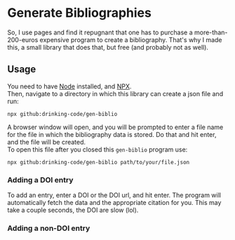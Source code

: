 # Generate Bibliographies

So, I use pages and find it repugnant that one has to purchase a more-than-200-euros expensive program to create a
bibliography. That's why I made this, a small library that does that, but free (and probably not as well).

## Usage

You need to have [Node](https://nodejs.org) installed, and [NPX](https://npmjs.com/npx).  
Then, navigate to a directory in which this library can create a json file and run:

```shell
npx github:drinking-code/gen-biblio
```

A browser window will open, and you will be prompted to enter a file name for the file in which the bibliography data is
stored. Do that and hit enter, and the file will be created.  
To open this file after you closed this `gen-biblio` program use:

```shell
npx github:drinking-code/gen-biblio path/to/your/file.json
```

### Adding a DOI entry

To add an entry, enter a DOI or the DOI url, and hit enter. The program will automatically fetch the data and the
appropriate citation for you. This may take a couple seconds, the DOI are slow (lol).

### Adding a non-DOI entry
